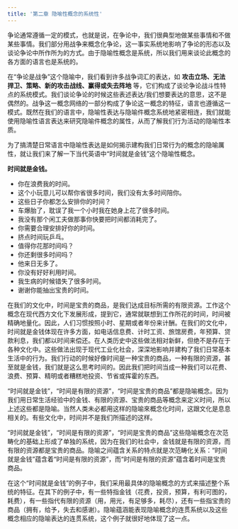 ```yaml
---
title: '第二章 隐喻性概念的系统性'
---
```


争论通常遵循一定的模式，也就是说，在争论中，我们很典型地做某些事情和不做某些事情。我们部分用战争来概念化争论，这一事实系统地影响了争论的形态以及谈论争论中所作所为的方式。由于隐喻性概念是系统，所以我们用来谈论此概念的各方面的语言也是系统的。

在“争论是战争”这个隐喻中，我们看到许多战争词汇的表达，如 **攻击立场、无法捍卫、策略、新的攻击战线、赢得或失去阵地** 等，它们构成了谈论争论战斗性特点的系统模式。我们谈论争论的时候这些表述表达/我们想要表达的意思，这不是偶然的。战争这一概念网络的一部分构成了争论这一概念的特征，语言也遵循这一模式。既然在我们的语言中，隐喻性表达与隐喻件概念系统地紧密相连，我们就能使用隐喻性语言表达来研究隐喻件概念的属性，从而了解我们行为活动的隐喻性本质。

为了搞清楚日常语言中隐喻性表达是如何揭示建构我们日常行为的概念的隐喻厲性，就让我们来了解一下当代英语中“时间就是金钱”这个隐喻性概念。

**时间就是金钱。**

- 你在浪费我的时间。
- 这个小玩意儿可以帮你省很多时间，我们没有太多时间陪你。
- 这些日子你都怎么安排你的时间？
- 车爆胎了，耽误了我一个小时我在她身上花了很多时间。
- 我没有那个闲工夫做那事你快要把时间都消耗完了。
- 你需要合理安排好你的时间。
- 挤点时间玩乒乓。
- 值得你花那时间吗？
- 你还剩很多时间吗？
- 他来日无多了。
- 你没有好好利用时间。
- 我生病的时候错失了很多时间。
- 谢谢你能抽出宝贵的时间。

在我们的文化中，时间是宝贵的商品，是我们达成目标所需的有限资源。工作这个概念在现代西方文化下发展形成，提到它，通常就联想到工作所花的时间，时间被精确地量化。因此，人们习惯按照小时、星期或者年份来计酬。在我们的文化中，时间就是金钱体现在许多方面，如电话信息费、计时工资、旅馆房费，年预算、贷款利息，我们都以时间来偿还。在人类历史中这些做法相对新鲜，但绝不是存在于各种文化中。这些做法出现于现代工业化社会，深深地影响并建构了我们日常基本生活中的行为。我们行动的时候好像时间是一种宝贵的商品，一种有限的资源，甚至就是金钱，我们就是这么思考时间的。因此我们把时间当成一种我们可以花费、浪费、预算、精明或者糟糕地投资、节省或挥霍的东西。

“时间就是金钱”，“时间是有限的资源”，“时间是宝贵的商品”都是隐喻概念。因为我们用日常生活经验中的金钱、有限的资源、宝贵的商品等概念来定义时间，所以上述这些都是隐喻。当然人类未必都用这样的隐喻來概念化时间，这跟文化是息息相关的。有些文化中，时间并不是我们所描述的这样。

“时间就是金钱”，“时间是有限的资源”，“时间是宝贵的商品”这些隐喻概念在次范畴化的基础上形成了单独的系统，因为在我们的社会中，金钱就是有限的资源，而有限的资源都是宝贵的商品。隐喻之间蕴含关系的特点就是次范畴化关系：“时间就是金钱”蕴含着“时间是有限的资源”，而“时间是有限的资源”蕴含着时间是宝贵商品。

在这个“时间就是金钱”的例子中，我们采用最具体的隐喻概念的方式来描述整个系统的特征。在其下的例子中，有一些特指金钱（花费，投资，预算，有利可图的，耗费），有一些指代有限的资源（用，用光，有足够多，耗尽），还有一些指宝贵的商品（拥有，给予，失去和感谢）。隐喻蕴涵能表现隐喻概念的连贯系统以及这些概念相应的隐喻表达的连贯系统，这个例子就很好地体现了这一点。
